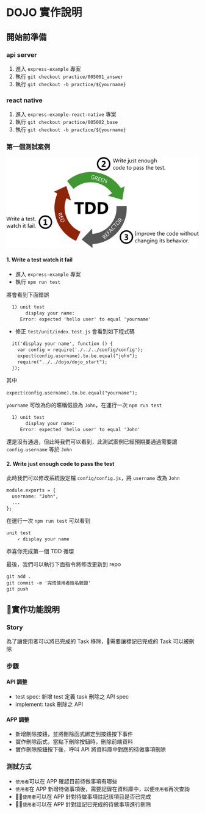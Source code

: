 # DOJO 實作說明 


## 開始前準備


### api server

1. 進入 `express-example` 專案
2. 執行 `git checkout practice/005001_answer`
3. 執行 `git checkout -b practice/${yourname}`

### react native

1. 進入 `express-example-react-native` 專案
2. 執行 `git checkout practice/005002_base`
3. 執行 `git checkout -b practice/${yourname}`

### 第一個測試案例

![](assets/2018-07-17-21-27-15.png)


#### 1. Write a test watch it fail

* 進入 `express-example` 專案
* 執行 `npm run test`

將會看到下面錯誤

```
  1) unit test
       display your name:
     Error: expected 'hello user' to equal 'yourname'
```

* 修正 `test/unit/index.test.js` 會看到如下程式碼 

```
  it('display your name', function () {
    var config = require('./../../config/config');
    expect(config.username).to.be.equal("john");
    require("../../dojo/dojo_start");
  });
```

其中

`expect(config.username).to.be.equal("yourname");`

`yourname` 可改為你的暱稱假設為 `John`，在運行一次 `npm run test`

```
  1) unit test
       display your name:
     Error: expected 'hello user' to equal 'John'
```

還是沒有通過，但此時我們可以看到，此測試案例已經預期要通過需要讓 `config.username` 等於 `John`

#### 2. Write just enough code to pass the test

此時我們可以修改系統設定檔 `config/config.js`，將 `username` 改為 `John`

```
module.exports = {
  username: "John",
  ...
};

```

在運行一次 `npm run test` 可以看到

```
unit test
    ✓ display your name
```

恭喜你完成第一個 TDD 循環

最後，我們可以執行下面指令將修改更新到 repo

```
git add .
git commit -m '完成使用者姓名驗證'
git push
```

## 實作功能說明

### Story

為了讓使用者可以將已完成的 Task 移除，需要讓標記已完成的 Task 可以被刪除

### 步驟

#### API 調整

* test spec: 新增 test 定義 task 刪除之 API spec
* implement: task 刪除之 API


#### APP 調整

* 新增刪除按鈕，並將刪除函式綁定到按鈕按下事件
* 實作刪除函式，當點下刪除按鈕時，刪除前端資料
* 實作刪除按鈕按下後，呼叫 API 將資料庫中對應的待做事項刪除


### 測試方式

* `使用者`可以在 APP 確認目前待做事項有哪些
* `使用者`在 APP 新增待做事項後，需要記錄在資料庫中，以便`使用者`再次查詢
* `使用者`可以在 APP 針對待做事項註記該項目是否已完成
* `使用者`可以在 APP 針對註記已完成的待做事項進行刪除


